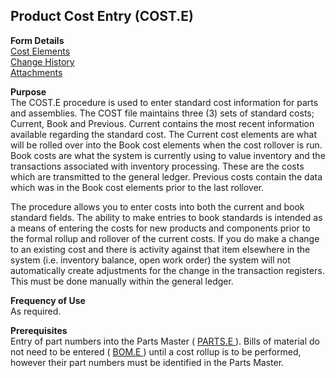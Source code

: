 ##  Product Cost Entry (COST.E)

<PageHeader />

**Form Details**  
[ Cost Elements ](COST-E-1/README.md)   
[ Change History ](COST-E-2/README.md)   
[ Attachments ](COST-E-3/README.md)   

**Purpose**  
The COST.E procedure is used to enter standard cost information for parts and
assemblies. The COST file maintains three (3) sets of standard costs; Current,
Book and Previous. Current contains the most recent information available
regarding the standard cost. The Current cost elements are what will be rolled
over into the Book cost elements when the cost rollover is run. Book costs are
what the system is currently using to value inventory and the transactions
associated with inventory processing. These are the costs which are
transmitted to the general ledger. Previous costs contain the data which was
in the Book cost elements prior to the last rollover.  
  
The procedure allows you to enter costs into both the current and book
standard fields. The ability to make entries to book standards is intended as
a means of entering the costs for new products and components prior to the
formal rollup and rollover of the current costs. If you do make a change to an
existing cost and there is activity against that item elsewhere in the system
(i.e. inventory balance, open work order) the system will not automatically
create adjustments for the change in the transaction registers. This must be
done manually within the general ledger.

**Frequency of Use**  
As required.

**Prerequisites**  
Entry of part numbers into the Parts Master ( [ PARTS.E ](../PARTS-E/README.md) ). Bills of material do not need to be entered ( [ BOM.E ](../BOM-E/README.md) ) until a cost rollup is to be performed, however their part numbers must be identified in the Parts Master. 

<badge text= "Version 8.10.57" vertical="middle" />

<PageFooter />